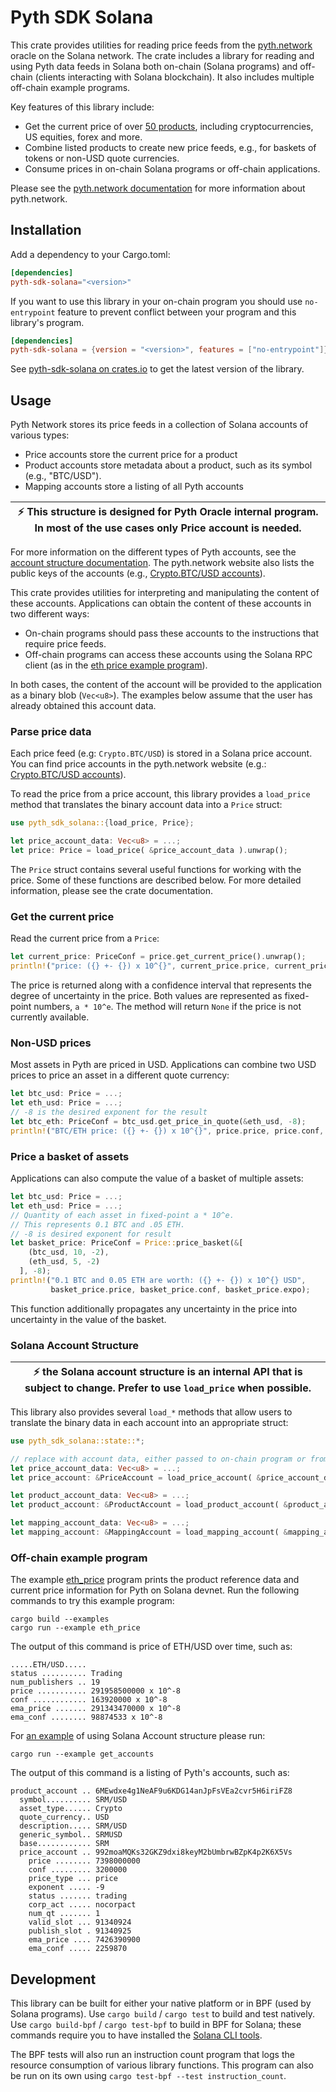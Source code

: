 # Pyth SDK Solana

This crate provides utilities for reading price feeds from the [pyth.network](https://pyth.network/) oracle on the Solana network.
The crate includes a library for reading and using Pyth data feeds in Solana both on-chain (Solana programs) and off-chain (clients interacting with Solana blockchain). It also includes multiple off-chain example programs.

Key features of this library include:

* Get the current price of over [50 products](https://pyth.network/markets/), including cryptocurrencies,
  US equities, forex and more.
* Combine listed products to create new price feeds, e.g., for baskets of tokens or non-USD quote currencies.
* Consume prices in on-chain Solana programs or off-chain applications.

Please see the [pyth.network documentation](https://docs.pyth.network/) for more information about pyth.network.

## Installation

Add a dependency to your Cargo.toml:

```toml
[dependencies]
pyth-sdk-solana="<version>"
```

If you want to use this library in your on-chain program you should use `no-entrypoint` feature to prevent conflict between your program and this library's program.

```toml
[dependencies]
pyth-sdk-solana = {version = "<version>", features = ["no-entrypoint"]}
```

See [pyth-sdk-solana on crates.io](https://crates.io/crates/pyth-sdk-solana/) to get the latest version of the library.

## Usage

Pyth Network stores its price feeds in a collection of Solana accounts of various types:
* Price accounts store the current price for a product
* Product accounts store metadata about a product, such as its symbol (e.g., "BTC/USD").
* Mapping accounts store a listing of all Pyth accounts

| :zap:        This structure is designed for Pyth Oracle internal program. In most of the use cases only Price account is needed.   |
|------------------------------------------------------------------------------------------------------------------------------------|


For more information on the different types of Pyth accounts, see the [account structure documentation](https://docs.pyth.network/how-pyth-works/account-structure).
The pyth.network website also lists the public keys of the accounts (e.g., [Crypto.BTC/USD accounts](https://pyth.network/markets/#Crypto.BTC/USD)). 

This crate provides utilities for interpreting and manipulating the content of these accounts.
Applications can obtain the content of these accounts in two different ways:
* On-chain programs should pass these accounts to the instructions that require price feeds.
* Off-chain programs can access these accounts using the Solana RPC client (as in the [eth price example program](examples/eth_price.rs)).

In both cases, the content of the account will be provided to the application as a binary blob (`Vec<u8>`).
The examples below assume that the user has already obtained this account data.

### Parse price data
Each price feed (e.g: `Crypto.BTC/USD`) is stored in a Solana price account.
You can find price accounts in the pyth.network website (e.g.: [Crypto.BTC/USD accounts](https://pyth.network/markets/#Crypto.BTC/USD)).  

To read the price from a price account, this library provides a `load_price` method that translates the binary account data into a `Price` struct:

```rust
use pyth_sdk_solana::{load_price, Price};

let price_account_data: Vec<u8> = ...;
let price: Price = load_price( &price_account_data ).unwrap();
```

The `Price` struct contains several useful functions for working with the price.
Some of these functions are described below.
For more detailed information, please see the crate documentation.

### Get the current price

Read the current price from a `Price`: 

```rust
let current_price: PriceConf = price.get_current_price().unwrap();
println!("price: ({} +- {}) x 10^{}", current_price.price, current_price.conf, current_price.expo);
```

The price is returned along with a confidence interval that represents the degree of uncertainty in the price.
Both values are represented as fixed-point numbers, `a * 10^e`. 
The method will return `None` if the price is not currently available.

### Non-USD prices 

Most assets in Pyth are priced in USD.
Applications can combine two USD prices to price an asset in a different quote currency:

```rust
let btc_usd: Price = ...;
let eth_usd: Price = ...;
// -8 is the desired exponent for the result 
let btc_eth: PriceConf = btc_usd.get_price_in_quote(&eth_usd, -8);
println!("BTC/ETH price: ({} +- {}) x 10^{}", price.price, price.conf, price.expo);
```

### Price a basket of assets

Applications can also compute the value of a basket of multiple assets:

```rust
let btc_usd: Price = ...;
let eth_usd: Price = ...;
// Quantity of each asset in fixed-point a * 10^e.
// This represents 0.1 BTC and .05 ETH.
// -8 is desired exponent for result
let basket_price: PriceConf = Price::price_basket(&[
    (btc_usd, 10, -2),
    (eth_usd, 5, -2)
  ], -8);
println!("0.1 BTC and 0.05 ETH are worth: ({} +- {}) x 10^{} USD",
         basket_price.price, basket_price.conf, basket_price.expo);
```

This function additionally propagates any uncertainty in the price into uncertainty in the value of the basket.

### Solana Account Structure

| :zap:        the Solana account structure is an internal API that is subject to change. Prefer to use `load_price` when possible.   |
|-------------------------------------------------------------------------------------------------------------------------------------|


This library also provides several `load_*` methods that allow users to translate the binary data in each account into an appropriate struct:

```rust
use pyth_sdk_solana::state::*;

// replace with account data, either passed to on-chain program or from RPC node 
let price_account_data: Vec<u8> = ...;
let price_account: &PriceAccount = load_price_account( &price_account_data ).unwrap();

let product_account_data: Vec<u8> = ...;
let product_account: &ProductAccount = load_product_account( &product_account_data ).unwrap();

let mapping_account_data: Vec<u8> = ...;
let mapping_account: &MappingAccount = load_mapping_account( &mapping_account_data ).unwrap();
```


### Off-chain example program

The example [eth_price](examples/eth_price.rs) program prints the product reference data and current price information for Pyth on Solana devnet.
Run the following commands to try this example program:

```
cargo build --examples
cargo run --example eth_price
```

The output of this command is price of ETH/USD over time, such as:

```
.....ETH/USD.....
status .......... Trading
num_publishers .. 19
price ........... 291958500000 x 10^-8
conf ............ 163920000 x 10^-8
ema_price ....... 291343470000 x 10^-8
ema_conf ........ 98874533 x 10^-8
```

For [an example](examples/get_accounts.rs) of using Solana Account structure please run:
```
cargo run --example get_accounts
```

The output of this command is a listing of Pyth's accounts, such as:

```
product_account .. 6MEwdxe4g1NeAF9u6KDG14anJpFsVEa2cvr5H6iriFZ8
  symbol.......... SRM/USD
  asset_type...... Crypto
  quote_currency.. USD
  description..... SRM/USD
  generic_symbol.. SRMUSD
  base............ SRM
  price_account .. 992moaMQKs32GKZ9dxi8keyM2bUmbrwBZpK4p2K6X5Vs
    price ........ 7398000000
    conf ......... 3200000
    price_type ... price
    exponent ..... -9
    status ....... trading
    corp_act ..... nocorpact
    num_qt ....... 1
    valid_slot ... 91340924
    publish_slot . 91340925
    ema_price .... 7426390900
    ema_conf ..... 2259870
```

## Development

This library can be built for either your native platform or in BPF (used by Solana programs). 
Use `cargo build` / `cargo test` to build and test natively.
Use `cargo build-bpf` / `cargo test-bpf` to build in BPF for Solana; these commands require you to have installed the [Solana CLI tools](https://docs.solana.com/cli/install-solana-cli-tools). 

The BPF tests will also run an instruction count program that logs the resource consumption
of various library functions.
This program can also be run on its own using `cargo test-bpf --test instruction_count`.

